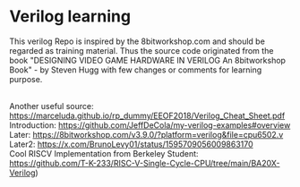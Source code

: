 # Verilog learning #
This verilog Repo is inspired by the 8bitworkshop.com and should be regarded as training material.
Thus the source code originated from the book "DESIGNING VIDEO GAME HARDWARE IN VERILOG An 8bitworkshop Book" - by Steven Hugg with few changes or comments for learning purpose.

<br> Another useful source: https://marceluda.github.io/rp_dummy/EEOF2018/Verilog_Cheat_Sheet.pdf
<br> Introduction: https://github.com/JeffDeCola/my-verilog-examples#overview 
<br> Later: https://8bitworkshop.com/v3.9.0/?platform=verilog&file=cpu6502.v
<br> Later2: https://x.com/BrunoLevy01/status/1595709056009863170
<br> Cool RISCV Implementation from Berkeley Student: 
<br> https://github.com/T-K-233/RISC-V-Single-Cycle-CPU/tree/main/BA20X-Verilog)
